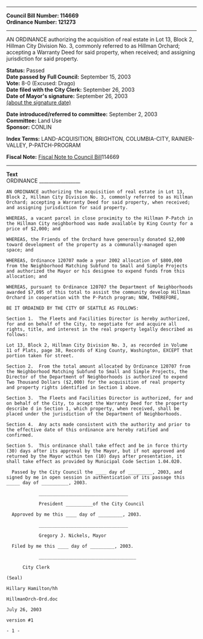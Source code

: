 * * * * *  
  
**Council Bill Number: [](#h0)[](#h2)114669**   
**Ordinance Number: 121273**  
  
* * * * *  
  
AN ORDINANCE authorizing the acquisition of real estate in Lot 13, Block 2, Hillman City Division No. 3, commonly referred to as Hillman Orchard; accepting a Warranty Deed for said property, when received; and assigning jurisdiction for said property.  
  
**Status:** Passed   
**Date passed by Full Council:** September 15, 2003   
**Vote:** 8-0 (Excused: Drago)   
**Date filed with the City Clerk:** September 26, 2003   
**Date of Mayor's signature:** September 26, 2003   
[(about the signature date)](/~public/approvaldate.htm)   
  
  
**Date introduced/referred to committee:** September 2, 2003   
**Committee:** Land Use   
**Sponsor:** CONLIN   
  
**Index Terms:** LAND-ACQUISITION, BRIGHTON, COLUMBIA-CITY, RAINIER-VALLEY, P-PATCH-PROGRAM  
  
**Fiscal Note:** [Fiscal Note to Council Bill](http://clerk.seattle.gov/~public/fnote/114669.htm)[](#h1)[](#h3)114669  
  
* * * * *  
  
**Text**  
    ORDINANCE _________________  
  
    AN ORDINANCE authorizing the acquisition of real estate in Lot 13,  
    Block 2, Hillman City Division No. 3, commonly referred to as Hillman  
    Orchard; accepting a Warranty Deed for said property, when received;  
    and assigning jurisdiction for said property.  
  
    WHEREAS, a vacant parcel in close proximity to the Hillman P-Patch in  
    the Hillman City neighborhood was made available by King County for a  
    price of $2,000; and  
  
    WHEREAS, the Friends of the Orchard have generously donated $2,000  
    toward development of the property as a communally-managed open  
    space; and  
  
    WHEREAS, Ordinance 120707 made a year 2002 allocation of $800,000  
    from the Neighborhood Matching Subfund to Small and Simple Projects  
    and authorized the Mayor or his designee to expend funds from this  
    allocation; and  
  
    WHEREAS, pursuant to Ordinance 120707 the Department of Neighborhoods  
    awarded $7,095 of this total to assist the community develop Hillman  
    Orchard in cooperation with the P-Patch program; NOW, THEREFORE,  
  
    BE IT ORDAINED BY THE CITY OF SEATTLE AS FOLLOWS:  
  
    Section 1.  The Fleets and Facilities Director is hereby authorized,  
    for and on behalf of the City, to negotiate for and acquire all  
    rights, title, and interest in the real property legally described as  
    follows:  
  
    Lot 13, Block 2, Hillman City Division No. 3, as recorded in Volume  
    11 of Plats, page 38, Records of King County, Washington, EXCEPT that  
    portion taken for street.  
  
    Section 2.  From the total amount allocated by Ordinance 120707 from  
    the Neighborhood Matching Subfund to Small and Simple Projects, the  
    Director of the Department of Neighborhoods is authorized to expend  
    Two Thousand Dollars ($2,000) for the acquisition of real property  
    and property rights identified in Section 1 above.  
  
    Section 3.  The Fleets and Facilities Director is authorized, for and  
    on behalf of the City, to accept the Warranty Deed for the property  
    describe d in Section 1, which property, when received, shall be  
    placed under the jurisdiction of the Department of Neighborhoods.  
  
    Section 4.  Any acts made consistent with the authority and prior to  
    the effective date of this ordinance are hereby ratified and  
    confirmed.  
  
    Section 5.  This ordinance shall take effect and be in force thirty  
    (30) days after its approval by the Mayor, but if not approved and  
    returned by the Mayor within ten (10) days after presentation, it  
    shall take effect as provided by Municipal Code Section 1.04.020.  
  
      Passed by the City Council the ____ day of _________, 2003, and  
    signed by me in open session in authentication of its passage this  
    _____ day of __________, 2003.  
  
                _________________________________  
  
                President __________of the City Council  
  
      Approved by me this ____ day of _________, 2003.  
  
                _________________________________  
  
                Gregory J. Nickels, Mayor  
  
      Filed by me this ____ day of _________, 2003.  
  
                ____________________________________  
  
          City Clerk  
  
    (Seal)  
  
    Hillary Hamilton/hh  
  
    HillmanOrch-Ord.doc  
  
    July 26, 2003  
  
    version #1  
  
    - 1 -  
